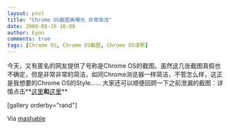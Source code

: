 ```yaml
---
layout: post
title: "Chrome OS截图再曝光 非常简洁"
date: 2009-08-16 10:09
author: Eyon
comments: true
tags: [Chrome OS, Chrome OS截图, Chrome OS谍照]
---
```

今天，又有匿名的网友提供了号称是Chrome OS的截图。虽然这几张截图真假也不确定，但是非常非常的简洁，如同Chrome浏览器一样简洁，不管怎么样，这正是我想要的Chrome OS的Style...... 大家还可以顺便回顾一下之前泄漏的截图：详情点击**[这里](http://bbs.chromi.org/thread-6770-1-1.html)**和**[这里](http://bbs.chromi.org/thread-6893-1-1.html)**

[gallery orderby="rand"]

Via [mashable](http://mashable.com/2009/08/15/google-chrome-os-screenshots/)
